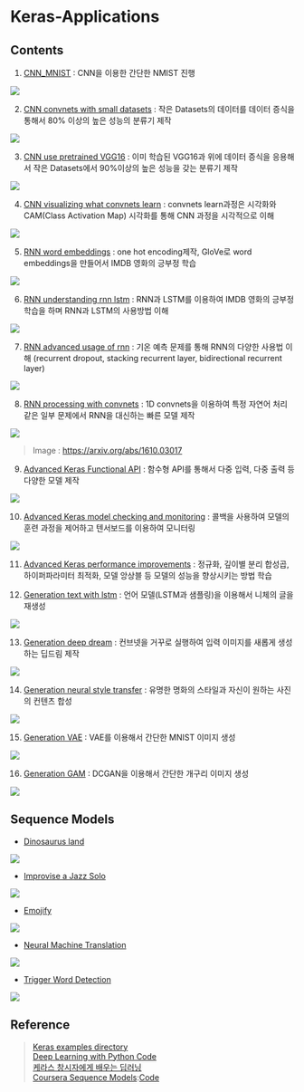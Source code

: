 # Keras-Applications

## Contents

1. [CNN_MNIST](https://github.com/newhiwoong/Keras-Applications/blob/master/01_CNN_MNIST.ipynb) : CNN을 이용한 간단한 NMIST 진행  

![](images/01.PNG)

2. [CNN convnets with small datasets](https://github.com/newhiwoong/Keras-Applications/blob/master/02_CNN_convnets_with_small_datasets.ipynb) : 작은 Datasets의 데이터를 데이터 증식을 통해서 80% 이상의 높은 성능의 분류기 제작

![](images/02.PNG)

3. [CNN use pretrained VGG16](https://github.com/newhiwoong/Keras-Applications/blob/master/03_CNN_use_pretrained_VGG16.ipynb) : 이미 학습된 VGG16과 위에 데이터 증식을 응용해서 작은 Datasets에서 90%이상의 높은 성능을 갖는 분류기 제작

![](images/03.PNG)

4. [CNN visualizing what convnets learn](https://github.com/newhiwoong/Keras-Applications/blob/master/04_CNN_visualizing_what_convnets_learn.ipynb) : convnets learn과정은 시각화와 CAM(Class Activation Map) 시각화를 통해 CNN 과정을 시각적으로 이해

![](images/04.PNG)

5. [RNN word embeddings](https://github.com/newhiwoong/Keras-Applications/blob/master/05_RNN_word_embeddings.ipynb) : one hot encoding제작, GloVe로 word embeddings을 만들어서 IMDB 영화의 긍부정 학습

![](images/05.PNG)

6. [RNN understanding rnn lstm](https://github.com/newhiwoong/Keras-Applications/blob/master/06_RNN_understanding_rnn_lstm.ipynb) : RNN과 LSTM를 이용하여 IMDB 영화의 긍부정 학습을 하며 RNN과 LSTM의 사용방법 이해

![](images/06.PNG)

7. [RNN advanced usage of rnn](https://github.com/newhiwoong/Keras-Applications/blob/master/07_RNN_advanced_usage_of_rnn.ipynb) : 기온 예측 문제를 통해 RNN의 다양한 사용법 이해 (recurrent dropout, stacking recurrent layer, bidirectional recurrent layer)

![](images/07.PNG)

8. [RNN processing with convnets](https://github.com/newhiwoong/Keras-Applications/blob/master/08_RNN_processing_with_convnets.ipynb) : 1D convnets을 이용하여 특정 자연어 처리 같은 일부 문제에서 RNN을 대신하는 빠른 모델 제작

![](images/08.PNG)  

> Image : https://arxiv.org/abs/1610.03017

9. [Advanced Keras Functional API](https://github.com/newhiwoong/Keras-Applications/blob/master/09_Advanced_Keras_Functional_API.ipynb) : 함수형 API를 통해서 다중 입력, 다중 출력 등 다양한 모델 제작

![](images/09.PNG)

10. [Advanced Keras model checking and monitoring](https://github.com/newhiwoong/Keras-Applications/blob/master/10_Advanced_Keras_model_checking_and_monitoring.ipynb) : 콜백을 사용하여 모델의 훈련 과정을 제어하고 텐서보드를 이용하여 모니터링

![](images/10.PNG)

11. [Advanced Keras performance improvements](https://github.com/newhiwoong/Keras-Applications/blob/master/11_Advanced_Keras_performance_improvements.ipynb) : 정규화, 깊이별 분리 합성곱, 하이퍼파라미터 최적화, 모델 앙상블 등 모델의 성능을 향상시키는 방법 학습

12. [Generation text with lstm](https://github.com/newhiwoong/Keras-Applications/blob/master/12_Generation_text_with_lstm.ipynb) : 언어 모델(LSTM과 샘플링)을 이용해서 니체의 글을 재생성

![](images/12.gif)

13. [Generation deep dream](https://github.com/newhiwoong/Keras-Applications/blob/master/13_Generation_deep_dream.ipynb) : 컨브넷을 거꾸로 실행하여 입력 이미지를 새롭게 생성하는 딥드림 제작

![](images/13.PNG)

14. [Generation neural style transfer](https://github.com/newhiwoong/Keras-Applications/blob/master/14_Generation_neural_style_transfer.ipynb) : 유명한 명화의 스타일과 자신이 원하는 사진의 컨텐츠 합성

![](images/14.PNG)

15. [Generation VAE](https://github.com/newhiwoong/Keras-Applications/blob/master/15_Generation_VAE.ipynb) : VAE를 이용해서 간단한 MNIST 이미지 생성

![](images/15.PNG)

16. [Generation GAM](https://github.com/newhiwoong/Keras-Applications/blob/master/16_Generation_GAN.ipynb) : DCGAN을 이용해서 간단한 개구리 이미지 생성

![](images/16.PNG)



## Sequence Models

- [Dinosaurus land](https://github.com/newhiwoong/Sequence-Models-coursera/blob/master/Week%201/Dinosaur%20Island%20--%20Character-level%20language%20model/Dinosaurus%2BIsland%2B--%2BCharacter%2Blevel%2Blanguage%2Bmodel%2Bfinal%2B-%2Bv3.ipynb)

[![](https://github.com/newhiwoong/Keras-Applications/raw/015d452312af24815ead6770770e9eacad7f2395/images/s1.png)](https://github.com/newhiwoong/Keras-Applications/blob/015d452312af24815ead6770770e9eacad7f2395/images/s1.png)

- [Improvise a Jazz Solo](https://github.com/newhiwoong/Sequence-Models-coursera/blob/master/Week%201/Jazz%20improvisation%20with%20LSTM/Improvise%2Ba%2BJazz%2BSolo%2Bwith%2Ban%2BLSTM%2BNetwork%2B-%2Bv3.ipynb)

[![](https://github.com/newhiwoong/Keras-Applications/raw/015d452312af24815ead6770770e9eacad7f2395/images/s2.png)](https://github.com/newhiwoong/Keras-Applications/blob/015d452312af24815ead6770770e9eacad7f2395/images/s2.png)

- [Emojify](https://github.com/newhiwoong/Sequence-Models-coursera/blob/master/Week%202/Emojify/Emojify%2B-%2Bv2.ipynb)

[![](https://github.com/newhiwoong/Keras-Applications/raw/015d452312af24815ead6770770e9eacad7f2395/images/s3.png)](https://github.com/newhiwoong/Keras-Applications/blob/015d452312af24815ead6770770e9eacad7f2395/images/s3.png)

- [Neural Machine Translation](https://github.com/newhiwoong/Sequence-Models-coursera/blob/master/Week%203/Machine%20Translation/Neural%2Bmachine%2Btranslation%2Bwith%2Battention%2B-%2Bv4.ipynb)

[![](https://github.com/newhiwoong/Keras-Applications/raw/015d452312af24815ead6770770e9eacad7f2395/images/s4.png)](https://github.com/newhiwoong/Keras-Applications/blob/015d452312af24815ead6770770e9eacad7f2395/images/s4.png)

- [Trigger Word Detection](https://github.com/newhiwoong/Sequence-Models-coursera/blob/master/Week%203/Trigger%20word%20detection/Trigger%2Bword%2Bdetection%2B-%2Bv1.ipynb)

[![](https://github.com/newhiwoong/Keras-Applications/raw/015d452312af24815ead6770770e9eacad7f2395/images/s5.png)](https://github.com/newhiwoong/Keras-Applications/blob/015d452312af24815ead6770770e9eacad7f2395/images/s5.png)

## Reference

> [Keras examples directory](https://github.com/keras-team/keras/tree/master/examples)  
> [Deep Learning with Python Code](https://github.com/fchollet/deep-learning-with-python-notebooks)  
> [케라스 창시자에게 배우는 딥러닝](https://github.com/rickiepark/deep-learning-with-python-notebooks)  
> [Coursera Sequence Models](https://www.coursera.org/learn/nlp-sequence-models):[Code](https://github.com/newhiwoong/Sequence-Models-coursera)
